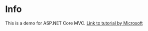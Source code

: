 # Info
This is a demo for ASP.NET Core MVC.
[Link to tutorial by Microsoft](https://docs.microsoft.com/en-us/aspnet/core/tutorials/first-mvc-app/start-mvc?view=aspnetcore-6.0&tabs=visual-studio-code)